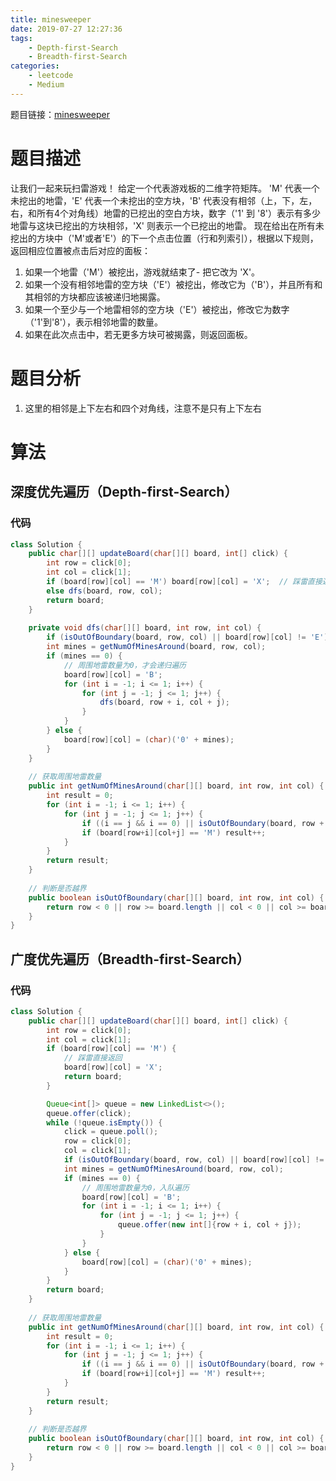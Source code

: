 ```yaml
---
title: minesweeper
date: 2019-07-27 12:27:36
tags:
    - Depth-first-Search
    - Breadth-first-Search
categories:
    - leetcode
    - Medium
---
```


题目链接：[minesweeper](https://leetcode-cn.com/problems/most-stones-removed-with-same-row-or-column/)

# 题目描述
让我们一起来玩扫雷游戏！
给定一个代表游戏板的二维字符矩阵。 'M' 代表一个未挖出的地雷，'E' 代表一个未挖出的空方块，'B' 代表没有相邻（上，下，左，右，和所有4个对角线）地雷的已挖出的空白方块，数字（'1' 到 '8'）表示有多少地雷与这块已挖出的方块相邻，'X' 则表示一个已挖出的地雷。
现在给出在所有未挖出的方块中（'M'或者'E'）的下一个点击位置（行和列索引），根据以下规则，返回相应位置被点击后对应的面板：
1. 如果一个地雷（'M'）被挖出，游戏就结束了- 把它改为 'X'。
2. 如果一个没有相邻地雷的空方块（'E'）被挖出，修改它为（'B'），并且所有和其相邻的方块都应该被递归地揭露。
3. 如果一个至少与一个地雷相邻的空方块（'E'）被挖出，修改它为数字（'1'到'8'），表示相邻地雷的数量。
4. 如果在此次点击中，若无更多方块可被揭露，则返回面板。

# 题目分析
1. 这里的相邻是上下左右和四个对角线，注意不是只有上下左右

# 算法
## 深度优先遍历（Depth-first-Search）
### 代码
``` java
class Solution {
    public char[][] updateBoard(char[][] board, int[] click) {
        int row = click[0];
        int col = click[1];
        if (board[row][col] == 'M') board[row][col] = 'X';  // 踩雷直接返回
        else dfs(board, row, col);
        return board;
    }
    
    private void dfs(char[][] board, int row, int col) {
        if (isOutOfBoundary(board, row, col) || board[row][col] != 'E') return; // 越界或已经遍历过
        int mines = getNumOfMinesAround(board, row, col);
        if (mines == 0) {
            // 周围地雷数量为0，才会递归遍历
            board[row][col] = 'B';
            for (int i = -1; i <= 1; i++) {
                for (int j = -1; j <= 1; j++) {
                    dfs(board, row + i, col + j);
                }
            }
        } else {
            board[row][col] = (char)('0' + mines);
        }
    }
    
    // 获取周围地雷数量
    public int getNumOfMinesAround(char[][] board, int row, int col) {
        int result = 0;
        for (int i = -1; i <= 1; i++) {
            for (int j = -1; j <= 1; j++) {
                if ((i == j && i == 0) || isOutOfBoundary(board, row + i, col + j)) continue;
                if (board[row+i][col+j] == 'M') result++;
            }
        }
        return result;
    }
    
    // 判断是否越界
    public boolean isOutOfBoundary(char[][] board, int row, int col) {
        return row < 0 || row >= board.length || col < 0 || col >= board[0].length;
    }
}
```

## 广度优先遍历（Breadth-first-Search）
### 代码
``` java
class Solution {
    public char[][] updateBoard(char[][] board, int[] click) {
        int row = click[0];
        int col = click[1]; 
        if (board[row][col] == 'M') {
            // 踩雷直接返回
            board[row][col] = 'X';
            return board;
        }

        Queue<int[]> queue = new LinkedList<>();
        queue.offer(click);
        while (!queue.isEmpty()) {
            click = queue.poll();
            row = click[0];
            col = click[1];
            if (isOutOfBoundary(board, row, col) || board[row][col] != 'E') continue;   // 越界或已经遍历过
            int mines = getNumOfMinesAround(board, row, col);
            if (mines == 0) {
                // 周围地雷数量为0，入队遍历
                board[row][col] = 'B';
                for (int i = -1; i <= 1; i++) {
                    for (int j = -1; j <= 1; j++) {
                        queue.offer(new int[]{row + i, col + j});
                    }
                }
            } else {
                board[row][col] = (char)('0' + mines);
            }    
        }
        return board;
    }
    
    // 获取周围地雷数量
    public int getNumOfMinesAround(char[][] board, int row, int col) {
        int result = 0;
        for (int i = -1; i <= 1; i++) {
            for (int j = -1; j <= 1; j++) {
                if ((i == j && i == 0) || isOutOfBoundary(board, row + i, col + j)) continue;
                if (board[row+i][col+j] == 'M') result++;
            }
        }
        return result;
    }
    
    // 判断是否越界
    public boolean isOutOfBoundary(char[][] board, int row, int col) {
        return row < 0 || row >= board.length || col < 0 || col >= board[0].length;
    }
}
```